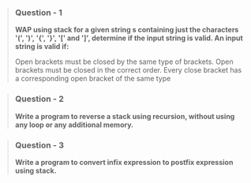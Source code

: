 > ### Question - 1
>
> **WAP using stack for a given string s containing just the characters '(', ')', '{', '}', '[' and ']', determine if the input string is valid. An input string is valid if:**
>
> Open brackets must be closed by the same type of brackets.
> Open brackets must be closed in the correct order.
> Every close bracket has a corresponding open bracket of the same type

> ### Question - 2
>
> **Write a program to reverse a stack using recursion, without using any loop or any additional memory.**

> ### Question - 3
>
> **Write a program to convert infix expression to postfix expression using stack.**

